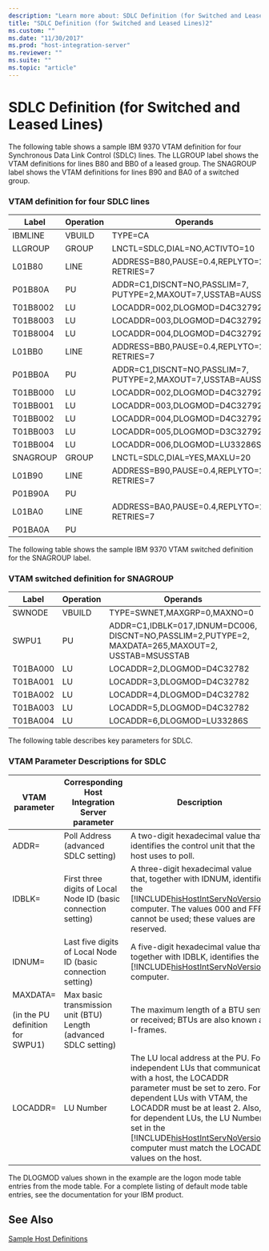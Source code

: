 ```yaml
---
description: "Learn more about: SDLC Definition (for Switched and Leased Lines)"
title: "SDLC Definition (for Switched and Leased Lines)2"
ms.custom: ""
ms.date: "11/30/2017"
ms.prod: "host-integration-server"
ms.reviewer: ""
ms.suite: ""
ms.topic: "article"
---
```

# SDLC Definition (for Switched and Leased Lines)
The following table shows a sample IBM 9370 VTAM definition for four Synchronous Data Link Control (SDLC) lines. The LLGROUP label shows the VTAM definitions for lines B80 and BB0 of a leased group. The SNAGROUP label shows the VTAM definitions for lines B90 and BA0 of a switched group.  
  
### VTAM definition for four SDLC lines  
  
|Label|Operation|Operands|  
|-----------|---------------|--------------|  
|IBMLINE|VBUILD|TYPE=CA|  
|LLGROUP|GROUP|LNCTL=SDLC,DIAL=NO,ACTIVTO=10|  
|L01B80|LINE|ADDRESS=B80,PAUSE=0.4,REPLYTO=2.0, RETRIES=7|  
|P01B80A|PU|ADDR=C1,DISCNT=NO,PASSLIM=7, PUTYPE=2,MAXOUT=7,USSTAB=AUSSTAB|  
|T01B8002|LU|LOCADDR=002,DLOGMOD=D4C32792|  
|T01B8003|LU|LOCADDR=003,DLOGMOD=D4C32792|  
|T01B8004|LU|LOCADDR=004,DLOGMOD=D4C32792|  
|L01BB0|LINE|ADDRESS=BB0,PAUSE=0.4,REPLYTO=2.0, RETRIES=7|  
|P01BB0A|PU|ADDR=C1,DISCNT=NO,PASSLIM=7, PUTYPE=2,MAXOUT=7,USSTAB=AUSSTAB|  
|T01BB000|LU|LOCADDR=002,DLOGMOD=D4C32792|  
|T01BB001|LU|LOCADDR=003,DLOGMOD=D4C32792|  
|T01BB002|LU|LOCADDR=004,DLOGMOD=D4C32792|  
|T01BB003|LU|LOCADDR=005,DLOGMOD=D3C32792|  
|T01BB004|LU|LOCADDR=006,DLOGMOD=LU33286S|  
|SNAGROUP|GROUP|LNCTL=SDLC,DIAL=YES,MAXLU=20|  
|L01B90|LINE|ADDRESS=B90,PAUSE=0.4,REPLYTO=2.0, RETRIES=7|  
|P01B90A|PU||  
|L01BA0|LINE|ADDRESS=BA0,PAUSE=0.4,REPLYTO=2.0, RETRIES=7|  
|P01BA0A|PU||  
  
 The following table shows the sample IBM 9370 VTAM switched definition for the SNAGROUP label.  
  
### VTAM switched definition for SNAGROUP  
  
|Label|Operation|Operands|  
|-----------|---------------|--------------|  
|SWNODE|VBUILD|TYPE=SWNET,MAXGRP=0,MAXNO=0|  
|SWPU1|PU|ADDR=C1,IDBLK=017,IDNUM=DC006, DISCNT=NO,PASSLIM=2,PUTYPE=2, MAXDATA=265,MAXOUT=2, USSTAB=MSUSSTAB|  
|T01BA000|LU|LOCADDR=2,DLOGMOD=D4C32782|  
|T01BA001|LU|LOCADDR=3,DLOGMOD=D4C32782|  
|T01BA002|LU|LOCADDR=4,DLOGMOD=D4C32782|  
|T01BA003|LU|LOCADDR=5,DLOGMOD=D4C32782|  
|T01BA004|LU|LOCADDR=6,DLOGMOD=LU33286S|  
  
 The following table describes key parameters for SDLC.  
  
### VTAM Parameter Descriptions for SDLC  
  
|                    VTAM parameter                     |         Corresponding Host Integration Server parameter          |                                                                                                                                                                                   Description                                                                                                                                                                                   |
|-------------------------------------------------------|------------------------------------------------------------------|---------------------------------------------------------------------------------------------------------------------------------------------------------------------------------------------------------------------------------------------------------------------------------------------------------------------------------------------------------------------------------|
|                         ADDR=                         |               Poll Address (advanced SDLC setting)               |                                                                                                                                           A two-digit hexadecimal value that identifies the control unit that the host uses to poll.                                                                                                                                            |
|                        IDBLK=                         |  First three digits of Local Node ID (basic connection setting)  |                                                                      A three-digit hexadecimal value that, together with IDNUM, identifies the [!INCLUDE[hisHostIntServNoVersion](../includes/hishostintservnoversion-md.md)] computer. The values 000 and FFF cannot be used; these values are reserved.                                                                       |
|                        IDNUM=                         |   Last five digits of Local Node ID (basic connection setting)   |                                                                                                        A five-digit hexadecimal value that, together with IDBLK, identifies the [!INCLUDE[hisHostIntServNoVersion](../includes/hishostintservnoversion-md.md)] computer.                                                                                                        |
| MAXDATA=<br /><br /> (in the PU definition for SWPU1) | Max basic transmission unit (BTU) Length (advanced SDLC setting) |                                                                                                                                                 The maximum length of a BTU sent or received; BTUs are also known as I-frames.                                                                                                                                                  |
|                       LOCADDR=                        |                            LU Number                             | The LU local address at the PU. For independent LUs that communicate with a host, the LOCADDR parameter must be set to zero. For dependent LUs with VTAM, the LOCADDR must be at least 2. Also, for dependent LUs, the LU Numbers set in the [!INCLUDE[hisHostIntServNoVersion](../includes/hishostintservnoversion-md.md)] computer must match the LOCADDR values on the host. |
  
 The DLOGMOD values shown in the example are the logon mode table entries from the mode table. For a complete listing of default mode table entries, see the documentation for your IBM product.  
  
## See Also  
 [Sample Host Definitions](../core/sample-host-definitions2.md)
